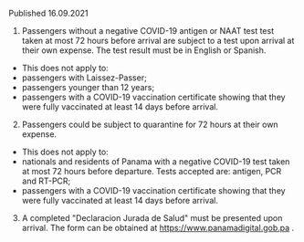 Published 16.09.2021
1. Passengers without a negative COVID-19 antigen or NAAT test test taken at most 72 hours before arrival are subject to a test upon arrival at their own expense. The test result must be in English or Spanish.
- This does not apply to:
- passengers with Laissez-Passer;
- passengers younger than 12 years;
- passengers with a COVID-19 vaccination certificate showing that they were fully vaccinated at least 14 days before arrival.
2. Passengers could be subject to quarantine for 72 hours at their own expense.
- This does not apply to:
- nationals and residents of Panama with a negative COVID-19 test taken at most 72 hours before departure. Tests accepted are: antigen, PCR and RT-PCR;
- passengers with a COVID-19 vaccination certificate showing that they were fully vaccinated at least 14 days before arrival.
3. A completed "Declaracion Jurada de Salud" must be presented upon arrival. The form can be obtained at <a href="https://www.panamadigital.gob.pa">https://www.panamadigital.gob.pa</a> .
